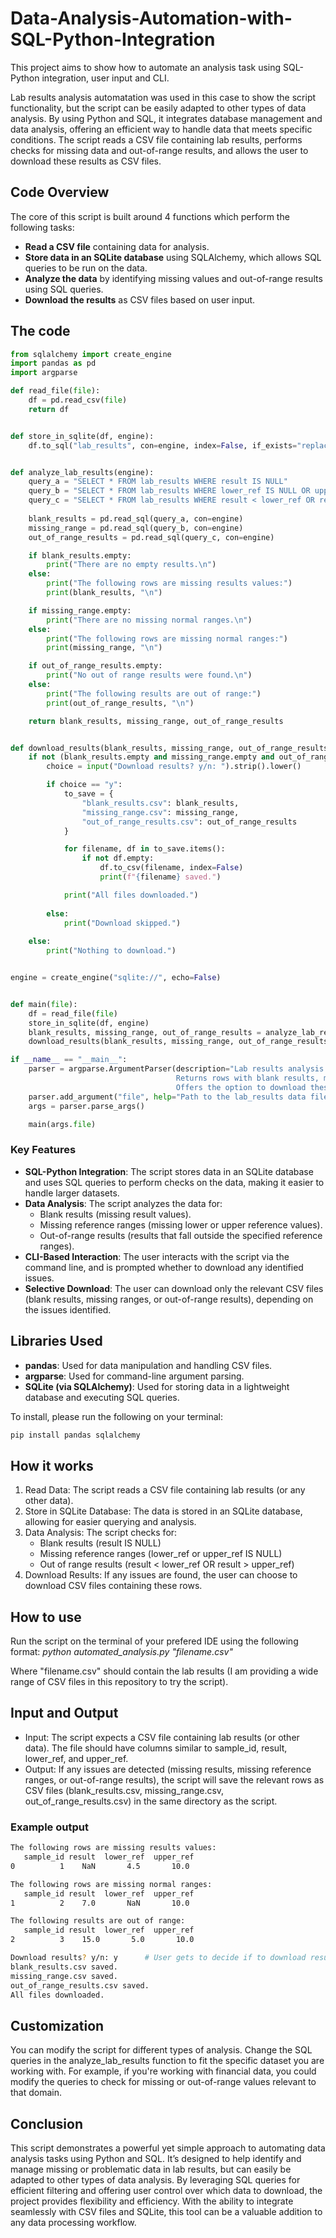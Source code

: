 # Data-Analysis-Automation-with-SQL-Python-Integration

This project aims to show how to automate an analysis task using SQL-Python integration, user input and CLI. 

Lab results analysis automatation was used in this case to show the script functionality, but the script can be easily adapted to other types of data analysis. By using Python and SQL, it integrates database management and data analysis, offering an efficient way to handle data that meets specific conditions. The script reads a CSV file containing lab results, performs checks for missing data and out-of-range results, and allows the user to download these results as CSV files.

## Code Overview

The core of this script is built around 4 functions which perform the following tasks:
- **Read a CSV file** containing data for analysis.
- **Store data in an SQLite database** using SQLAlchemy, which allows SQL queries to be run on the data.
- **Analyze the data** by identifying missing values and out-of-range results using SQL queries.
- **Download the results** as CSV files based on user input.

## The code

```python
from sqlalchemy import create_engine
import pandas as pd
import argparse

def read_file(file):
    df = pd.read_csv(file)
    return df


def store_in_sqlite(df, engine):
    df.to_sql("lab_results", con=engine, index=False, if_exists="replace")


def analyze_lab_results(engine):
    query_a = "SELECT * FROM lab_results WHERE result IS NULL"
    query_b = "SELECT * FROM lab_results WHERE lower_ref IS NULL OR upper_ref IS NULL"
    query_c = "SELECT * FROM lab_results WHERE result < lower_ref OR result > upper_ref"
    
    blank_results = pd.read_sql(query_a, con=engine)
    missing_range = pd.read_sql(query_b, con=engine)
    out_of_range_results = pd.read_sql(query_c, con=engine)

    if blank_results.empty:
        print("There are no empty results.\n")
    else:
        print("The following rows are missing results values:")
        print(blank_results, "\n")

    if missing_range.empty:
        print("There are no missing normal ranges.\n")
    else:
        print("The following rows are missing normal ranges:")
        print(missing_range, "\n")

    if out_of_range_results.empty:
        print("No out of range results were found.\n")
    else:
        print("The following results are out of range:")
        print(out_of_range_results, "\n")

    return blank_results, missing_range, out_of_range_results  


def download_results(blank_results, missing_range, out_of_range_results):
    if not (blank_results.empty and missing_range.empty and out_of_range_results.empty):
        choice = input("Download results? y/n: ").strip().lower()

        if choice == "y":
            to_save = {
                "blank_results.csv": blank_results,
                "missing_range.csv": missing_range,
                "out_of_range_results.csv": out_of_range_results
            }

            for filename, df in to_save.items():
                if not df.empty:
                    df.to_csv(filename, index=False)
                    print(f"{filename} saved.")

            print("All files downloaded.")
        
        else:
            print("Download skipped.")
    
    else:
        print("Nothing to download.")


engine = create_engine("sqlite://", echo=False)


def main(file):
    df = read_file(file)  
    store_in_sqlite(df, engine)
    blank_results, missing_range, out_of_range_results = analyze_lab_results(engine)  
    download_results(blank_results, missing_range, out_of_range_results)  

if __name__ == "__main__":
    parser = argparse.ArgumentParser(description="Lab results analysis. \
                                     Returns rows with blank results, missing ranges and out of range results. \
                                     Offers the option to download these results as CSV files.")
    parser.add_argument("file", help="Path to the lab_results data file.")
    args = parser.parse_args()

    main(args.file)
```

### Key Features
- **SQL-Python Integration**: The script stores data in an SQLite database and uses SQL queries to perform checks on the data, making it easier to handle larger datasets.
- **Data Analysis**: The script analyzes the data for:
  - Blank results (missing result values).
  - Missing reference ranges (missing lower or upper reference values).
  - Out-of-range results (results that fall outside the specified reference ranges).
- **CLI-Based Interaction**: The user interacts with the script via the command line, and is prompted whether to download any identified issues.
- **Selective Download**: The user can download only the relevant CSV files (blank results, missing ranges, or out-of-range results), depending on the issues identified.

## Libraries Used
- **pandas**: Used for data manipulation and handling CSV files.
- **argparse**: Used for command-line argument parsing.
- **SQLite (via SQLAlchemy)**: Used for storing data in a lightweight database and executing SQL queries.

To install, please run the following on your terminal:
```bash
pip install pandas sqlalchemy
```

## How it works

1) Read Data: The script reads a CSV file containing lab results (or any other data).
2) Store in SQLite Database: The data is stored in an SQLite database, allowing for easier querying and analysis.
3) Data Analysis: The script checks for:
   - Blank results (result IS NULL)
   - Missing reference ranges (lower_ref or upper_ref IS NULL)
   - Out of range results (result < lower_ref OR result > upper_ref)
4) Download Results: If any issues are found, the user can choose to download CSV files containing these rows.

## How to use

Run the script on the terminal of your prefered IDE using the following format:
*python automated_analysis.py "filename.csv"*

Where "filename.csv" should contain the lab results (I am providing a wide range of CSV files in this repository to try the script).

## Input and Output
- Input: The script expects a CSV file containing lab results (or other data). The file should have columns similar to sample_id, result, lower_ref, and upper_ref.
- Output: If any issues are detected (missing results, missing reference ranges, or out-of-range results), the script will save the relevant rows as CSV files (blank_results.csv, missing_range.csv, out_of_range_results.csv) in the same directory as the script.

### Example output
```bash
The following rows are missing results values:
   sample_id result  lower_ref  upper_ref
0          1    NaN       4.5       10.0

The following rows are missing normal ranges:
   sample_id result  lower_ref  upper_ref
1          2    7.0       NaN       10.0

The following results are out of range:
   sample_id result  lower_ref  upper_ref
2          3    15.0       5.0       10.0

Download results? y/n: y      # User gets to decide if to download results or not
blank_results.csv saved.
missing_range.csv saved.
out_of_range_results.csv saved.
All files downloaded.
```
## Customization
You can modify the script for different types of analysis. Change the SQL queries in the analyze_lab_results function to fit the specific dataset you are working with. For example, if you're working with financial data, you could modify the queries to check for missing or out-of-range values relevant to that domain.

## Conclusion
This script demonstrates a powerful yet simple approach to automating data analysis tasks using Python and SQL. It’s designed to help identify and manage missing or problematic data in lab results, but can easily be adapted to other types of data analysis. By leveraging SQL queries for efficient filtering and offering user control over which data to download, the project provides flexibility and efficiency. With the ability to integrate seamlessly with CSV files and SQLite, this tool can be a valuable addition to any data processing workflow.
